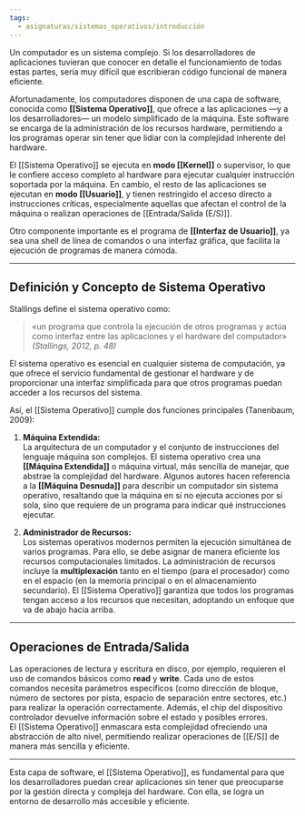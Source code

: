 ```yaml
---
tags:
  - asignaturas/sistemas_operativos/introducción
---
```

Un computador es un sistema complejo. Si los desarrolladores de aplicaciones tuvieran que conocer en detalle el funcionamiento de todas estas partes, sería muy difícil que escribieran código funcional de manera eficiente.

Afortunadamente, los computadores disponen de una capa de software, conocida como **[[Sistema Operativo]]**, que ofrece a las aplicaciones —y a los desarrolladores— un modelo simplificado de la máquina. Este software se encarga de la administración de los recursos hardware, permitiendo a los programas operar sin tener que lidiar con la complejidad inherente del hardware.

El [[Sistema Operativo]] se ejecuta en **modo [[Kernel]]** o supervisor, lo que le confiere acceso completo al hardware para ejecutar cualquier instrucción soportada por la máquina. En cambio, el resto de las aplicaciones se ejecutan en **modo [[Usuario]]**, y tienen restringido el acceso directo a instrucciones críticas, especialmente aquellas que afectan el control de la máquina o realizan operaciones de [[Entrada/Salida (E/S)]].

Otro componente importante es el programa de **[[Interfaz de Usuario]]**, ya sea una shell de línea de comandos o una interfaz gráfica, que facilita la ejecución de programas de manera cómoda.

---

## Definición y Concepto de Sistema Operativo

Stallings define el sistema operativo como:

> «un programa que controla la ejecución de otros programas y actúa como interfaz entre las aplicaciones y el hardware del computador»  
> *(Stallings, 2012, p. 48)*

El sistema operativo es esencial en cualquier sistema de computación, ya que ofrece el servicio fundamental de gestionar el hardware y de proporcionar una interfaz simplificada para que otros programas puedan acceder a los recursos del sistema.

Así, el [[Sistema Operativo]] cumple dos funciones principales (Tanenbaum, 2009):

1. **Máquina Extendida:**  
   La arquitectura de un computador y el conjunto de instrucciones del lenguaje máquina son complejos. El sistema operativo crea una **[[Máquina Extendida]]** o máquina virtual, más sencilla de manejar, que abstrae la complejidad del hardware. Algunos autores hacen referencia a la **[[Máquina Desnuda]]** para describir un computador sin sistema operativo, resaltando que la máquina en sí no ejecuta acciones por sí sola, sino que requiere de un programa para indicar qué instrucciones ejecutar.

2. **Administrador de Recursos:**  
   Los sistemas operativos modernos permiten la ejecución simultánea de varios programas. Para ello, se debe asignar de manera eficiente los recursos computacionales limitados. La administración de recursos incluye la **multiplexación** tanto en el tiempo (para el procesador) como en el espacio (en la memoria principal o en el almacenamiento secundario). El [[Sistema Operativo]] garantiza que todos los programas tengan acceso a los recursos que necesitan, adoptando un enfoque que va de abajo hacia arriba.

---

## Operaciones de Entrada/Salida

Las operaciones de lectura y escritura en disco, por ejemplo, requieren el uso de comandos básicos como **read** y **write**. Cada uno de estos comandos necesita parámetros específicos (como dirección de bloque, número de sectores por pista, espacio de separación entre sectores, etc.) para realizar la operación correctamente. Además, el chip del dispositivo controlador devuelve información sobre el estado y posibles errores.  
El [[Sistema Operativo]] enmascara esta complejidad ofreciendo una abstracción de alto nivel, permitiendo realizar operaciones de [[E/S]] de manera más sencilla y eficiente.

---

Esta capa de software, el [[Sistema Operativo]], es fundamental para que los desarrolladores puedan crear aplicaciones sin tener que preocuparse por la gestión directa y compleja del hardware. Con ella, se logra un entorno de desarrollo más accesible y eficiente.